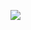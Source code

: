 ![](https://firebasestorage.googleapis.com/v0/b/firestorecrud-cdd76.appspot.com/o/course-management-system%2FScreenshot%20from%202020-01-05%2022-54-21.png?alt=media&token=21bc9950-551a-428b-8006-2ee4be381787)
